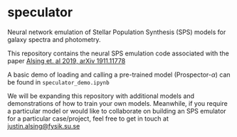 # speculator
Neural network emulation of Stellar Population Synthesis (SPS) models for galaxy spectra and photometry.

This repository contains the neural SPS emulation code associated with the paper [Alsing et. al 2019, arXiv 1911.11778](https://arxiv.org/abs/1911.11778)

A basic demo of loading and calling a pre-trained model (Prospector-$\alpha$) can be found in `speculator_demo.ipynb`

We will be expanding this repository with additional models and demonstrations of how to train your own models. Meanwhile, if you require a particular model or would like to collaborate on building an SPS emulator for a particular case/project, feel free to get in touch at justin.alsing@fysik.su.se
